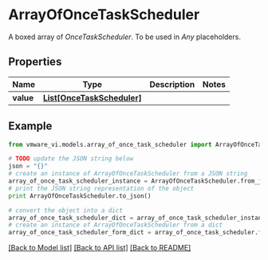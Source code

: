 # ArrayOfOnceTaskScheduler

A boxed array of *OnceTaskScheduler*. To be used in *Any* placeholders. 

## Properties
Name | Type | Description | Notes
------------ | ------------- | ------------- | -------------
**value** | [**List[OnceTaskScheduler]**](OnceTaskScheduler.md) |  | 

## Example

```python
from vmware_vi.models.array_of_once_task_scheduler import ArrayOfOnceTaskScheduler

# TODO update the JSON string below
json = "{}"
# create an instance of ArrayOfOnceTaskScheduler from a JSON string
array_of_once_task_scheduler_instance = ArrayOfOnceTaskScheduler.from_json(json)
# print the JSON string representation of the object
print ArrayOfOnceTaskScheduler.to_json()

# convert the object into a dict
array_of_once_task_scheduler_dict = array_of_once_task_scheduler_instance.to_dict()
# create an instance of ArrayOfOnceTaskScheduler from a dict
array_of_once_task_scheduler_form_dict = array_of_once_task_scheduler.from_dict(array_of_once_task_scheduler_dict)
```
[[Back to Model list]](../README.md#documentation-for-models) [[Back to API list]](../README.md#documentation-for-api-endpoints) [[Back to README]](../README.md)


